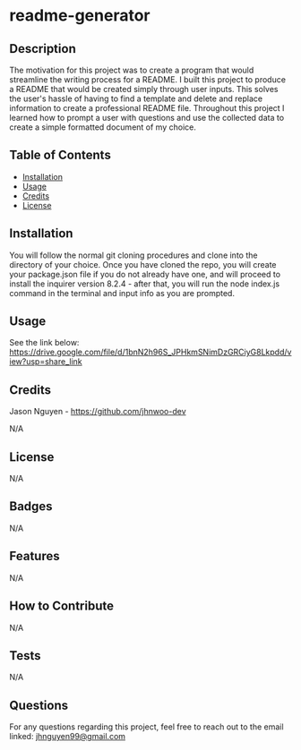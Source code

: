 # readme-generator

## Description

The motivation for this project was to create a program that would streamline the writing process for a README. I built this project to produce a README that would be created simply through user inputs. This solves the user's hassle of having to find a template and delete and replace information to create a professional README file. Throughout this project I learned how to prompt a user with questions and use the collected data to create a simple formatted document of my choice.

## Table of Contents

-   [Installation](#installation)
-   [Usage](#usage)
-   [Credits](#credits)
-   [License](#license)

## Installation

You will follow the normal git cloning procedures and clone into the directory of your choice. Once you have cloned the repo, you will create your package.json file if you do not already have one, and will proceed to install the inquirer version 8.2.4 - after that, you will run the node index.js command in the terminal and input info as you are prompted.

## Usage

See the link below:
https://drive.google.com/file/d/1bnN2h96S_JPHkmSNimDzGRCiyG8Lkpdd/view?usp=share_link

## Credits

Jason Nguyen - https://github.com/jhnwoo-dev

N/A

## License

N/A

## Badges

N/A

## Features

N/A

## How to Contribute

N/A

## Tests

N/A

## Questions

For any questions regarding this project, feel free to reach out to the email linked:
jhnguyen99@gmail.com
